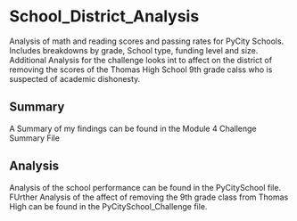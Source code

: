 # School_District_Analysis
Analysis of math and reading scores and passing rates for PyCity Schools.  Includes breakdowns by grade, School type, funding level and size.  Additional Analysis for the challenge looks int to affect on the district of removing the scores of the Thomas High School 9th grade calss who is suspected of academic dishonesty.

## Summary
A Summary of my findings can be found in the Module 4 Challenge Summary File

## Analysis
Analysis of the school performance can be found in the PyCitySchool file.  FUrther Analysis of the affect of removing the 9th grade class from Thomas High can be found in the PyCitySchool_Challenge file.
